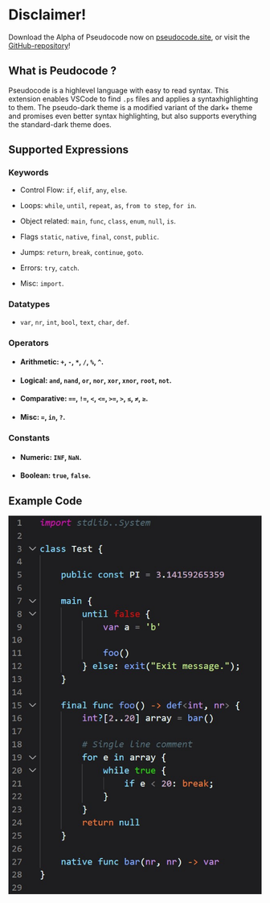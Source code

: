 # Disclaimer!
Download the Alpha of Pseudocode now on [pseudocode.site](https://www.pseudocode.site), or visit the [GitHub-repository](https://github.com/xtay2/Pseudocode)!

## What is Peudocode ?

Pseudocode is a highlevel language with easy to read syntax. This extension enables VSCode to find `.ps` files and applies a syntaxhighlighting to them. The pseudo-dark theme is a modified variant of the dark+ theme and promises even better syntax highlighting, but also supports everything the standard-dark theme does.

## Supported Expressions

### Keywords
 - Control Flow: `if`, `elif`, `any`, `else`.

 - Loops: `while`, `until`, `repeat`, `as`, `from to step`, `for in`.

 - Object related: `main`, `func`, `class`, `enum`, `null`, `is`.

 - Flags `static`, `native`, `final`, `const`, `public`.

 - Jumps: `return`, `break`, `continue`, `goto`.

 - Errors: `try`, `catch`.

 - Misc: `import`.

### Datatypes
 - `var`, `nr`, `int`, `bool`, `text`, `char`, `def`.

### Operators

 - #### Arithmetic: `+`, `-`, `*`, `/`, `%`, `^`.

 - #### Logical: `and`, `nand`, `or`, `nor`, `xor`, `xnor`, `root`, `not`.

 - #### Comparative: `==`, `!=`, `<`, `<=`, `>=`, `>`, `≤`, `≠`, `≥`.

 - #### Misc: `=`, `in`, `?`.

### Constants
 - #### Numeric: `INF`, `NaN`.
 - #### Boolean: `true`, `false`.

## Example Code

![Example Code Snippet](SampleCode.jpg)